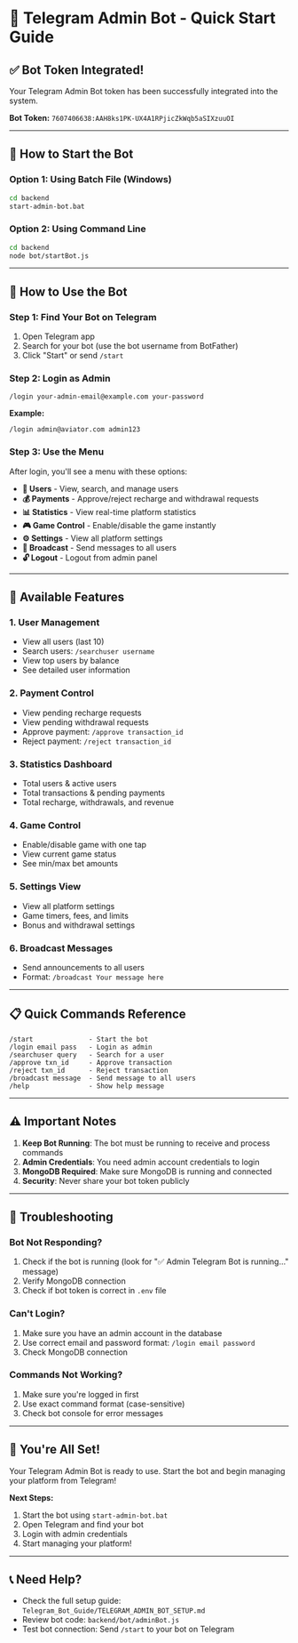 # 🤖 Telegram Admin Bot - Quick Start Guide

## ✅ Bot Token Integrated!

Your Telegram Admin Bot token has been successfully integrated into the system.

**Bot Token:** `7607406638:AAH8ks1PK-UX4A1RPjicZkWqb5aSIXzuuOI`

---

## 🚀 How to Start the Bot

### Option 1: Using Batch File (Windows)

```bash
cd backend
start-admin-bot.bat
```

### Option 2: Using Command Line

```bash
cd backend
node bot/startBot.js
```

---

## 📱 How to Use the Bot

### Step 1: Find Your Bot on Telegram

1. Open Telegram app
2. Search for your bot (use the bot username from BotFather)
3. Click "Start" or send `/start`

### Step 2: Login as Admin

```
/login your-admin-email@example.com your-password
```

**Example:**

```
/login admin@aviator.com admin123
```

### Step 3: Use the Menu

After login, you'll see a menu with these options:

- **👥 Users** - View, search, and manage users
- **💰 Payments** - Approve/reject recharge and withdrawal requests
- **📊 Statistics** - View real-time platform statistics
- **🎮 Game Control** - Enable/disable the game instantly
- **⚙️ Settings** - View all platform settings
- **📢 Broadcast** - Send messages to all users
- **🔓 Logout** - Logout from admin panel

---

## 🎯 Available Features

### 1. User Management

- View all users (last 10)
- Search users: `/searchuser username`
- View top users by balance
- See detailed user information

### 2. Payment Control

- View pending recharge requests
- View pending withdrawal requests
- Approve payment: `/approve transaction_id`
- Reject payment: `/reject transaction_id`

### 3. Statistics Dashboard

- Total users & active users
- Total transactions & pending payments
- Total recharge, withdrawals, and revenue

### 4. Game Control

- Enable/disable game with one tap
- View current game status
- See min/max bet amounts

### 5. Settings View

- View all platform settings
- Game timers, fees, and limits
- Bonus and withdrawal settings

### 6. Broadcast Messages

- Send announcements to all users
- Format: `/broadcast Your message here`

---

## 📋 Quick Commands Reference

```
/start              - Start the bot
/login email pass   - Login as admin
/searchuser query   - Search for a user
/approve txn_id     - Approve transaction
/reject txn_id      - Reject transaction
/broadcast message  - Send message to all users
/help               - Show help message
```

---

## ⚠️ Important Notes

1. **Keep Bot Running**: The bot must be running to receive and process commands
2. **Admin Credentials**: You need admin account credentials to login
3. **MongoDB Required**: Make sure MongoDB is running and connected
4. **Security**: Never share your bot token publicly

---

## 🔧 Troubleshooting

### Bot Not Responding?

1. Check if the bot is running (look for "✅ Admin Telegram Bot is running..." message)
2. Verify MongoDB connection
3. Check if bot token is correct in `.env` file

### Can't Login?

1. Make sure you have an admin account in the database
2. Use correct email and password format: `/login email password`
3. Check MongoDB connection

### Commands Not Working?

1. Make sure you're logged in first
2. Use exact command format (case-sensitive)
3. Check bot console for error messages

---

## 🎉 You're All Set!

Your Telegram Admin Bot is ready to use. Start the bot and begin managing your platform from Telegram!

**Next Steps:**

1. Start the bot using `start-admin-bot.bat`
2. Open Telegram and find your bot
3. Login with admin credentials
4. Start managing your platform!

---

## 📞 Need Help?

- Check the full setup guide: `Telegram_Bot_Guide/TELEGRAM_ADMIN_BOT_SETUP.md`
- Review bot code: `backend/bot/adminBot.js`
- Test bot connection: Send `/start` to your bot on Telegram
